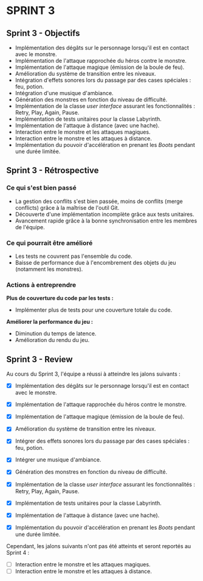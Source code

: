 # SPRINT 3

## Sprint 3 - Objectifs
- Implémentation des dégâts sur le personnage lorsqu'il est en contact avec le monstre.
- Implémentation de l'attaque rapprochée du héros contre le monstre.
- Implémentation de l'attaque magique (émission de la boule de feu).
- Amélioration du système de transition entre les niveaux.
- Intégration d'effets sonores lors du passage par des cases spéciales : feu, potion.
- Intégration d'une musique d'ambiance.
- Génération des monstres en fonction du niveau de difficulté.
- Implémentation de la classe *user interface* assurant les fonctionnalités : Retry, Play, Again, Pause.
- Implémentation de tests unitaires pour la classe Labyrinth.
- Implémentation de l'attaque à distance (avec une hache).
- Interaction entre le monstre et les attaques magiques.
- Interaction entre le monstre et les attaques à distance.
- Implémentation du pouvoir d'accélération en prenant les *Boots* pendant une durée limitée.

## Sprint 3 - Rétrospective

### Ce qui s'est bien passé
- La gestion des conflits s'est bien passée, moins de conflits (merge conflicts) grâce à la maîtrise de l'outil Git.
- Découverte d'une implémentation incomplète grâce aux tests unitaires.
- Avancement rapide grâce à la bonne synchronisation entre les membres de l'équipe.

### Ce qui pourrait être amélioré
- Les tests ne couvrent pas l'ensemble du code.
- Baisse de performance due à l'encombrement des objets du jeu (notamment les monstres).

### Actions à entreprendre
**Plus de couverture du code par les tests :**
- Implémenter plus de tests pour une couverture totale du code.

**Améliorer la performance du jeu :**
- Diminution du temps de latence.
- Amélioration du rendu du jeu.

## Sprint 3 - Review

Au cours du Sprint 3, l'équipe a réussi à atteindre les jalons suivants :

- [x] Implémentation des dégâts sur le personnage lorsqu'il est en contact avec le monstre.
- [x] Implémentation de l'attaque rapprochée du héros contre le monstre.
- [x] Implémentation de l'attaque magique (émission de la boule de feu).
- [x] Amélioration du système de transition entre les niveaux.
- [x] Intégrer des effets sonores lors du passage par des cases spéciales : feu, potion.
- [x] Intégrer une musique d'ambiance.
- [x] Génération des monstres en fonction du niveau de difficulté.
- [x] Implémentation de la classe *user interface* assurant les fonctionnalités : Retry, Play, Again, Pause.
- [x] Implémentation de tests unitaires pour la classe Labyrinth.
- [x] Implémentation de l'attaque à distance (avec une hache).
- [x] Implémentation du pouvoir d'accélération en prenant les *Boots* pendant une durée limitée.


Cependant, les jalons suivants n'ont pas été atteints et seront reportés au Sprint 4 :

- [ ] Interaction entre le monstre et les attaques magiques.
- [ ] Interaction entre le monstre et les attaques à distance.